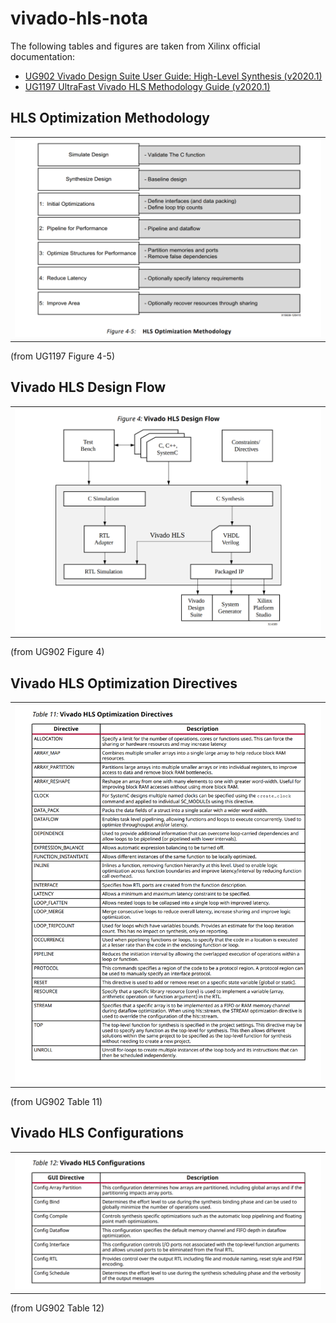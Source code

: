 # vivado-hls-nota

The following tables and figures are taken from Xilinx official documentation:
- [UG902 Vivado Design Suite User Guide: High-Level Synthesis (v2020.1)](https://www.xilinx.com/support/documentation/sw_manuals/xilinx2020_1/ug902-vivado-high-level-synthesis.pdf)
- [UG1197 UltraFast Vivado HLS Methodology Guide (v2020.1)](https://www.xilinx.com/support/documentation/sw_manuals/ug1197-vivado-high-level-productivity.pdf)

## HLS Optimization Methodology

<table>
<tr>
<td><img src="/images/ug1197-fig-4-5.png" alt="HLS Optimization Methodology"/></td>
</tr>
</table>

(from UG1197 Figure 4-5)

## Vivado HLS Design Flow


<table>
<tr>
<td><img src="/images/ug902-fig-4.png" alt="Vivado HLS Design Flow"/></td>
</tr>
</table>

(from UG902 Figure 4)

## Vivado HLS Optimization Directives

<table>
<tr>
<td><img src="/images/ug902-table-11.png" alt="Vivado HLS Optimization Directives"/></td>
</tr>
</table>

(from UG902 Table 11)

## Vivado HLS Configurations

<table>
<tr>
<td><img src="/images/ug902-table-12.png" alt="Vivado HLS Configurations"/></td>
</tr>
</table>

(from UG902 Table 12)

